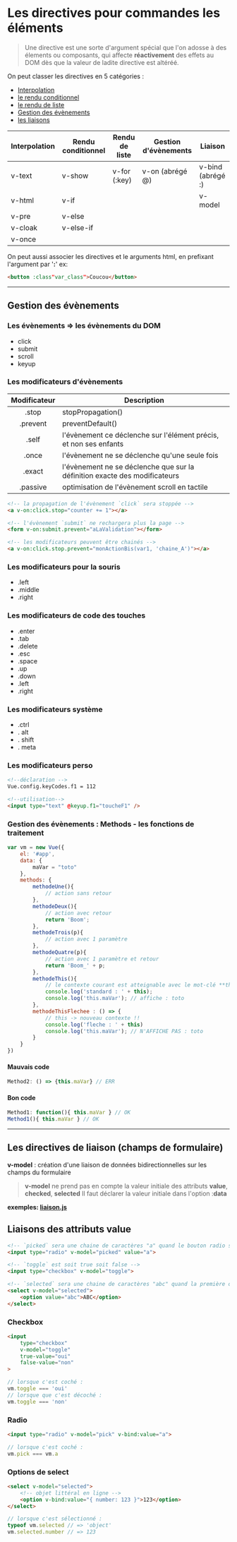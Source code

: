 # Les directives pour commandes les éléments

> Une directive est une sorte d'argument spécial que l'on adosse à des élements ou composants, qui affecte **réactivement** des effets au DOM dès que la valeur de ladite directive est altéréé.

On peut classer les directives en 5 catégories :
* [ Interpolation ](./exemples/interpolation.html)
* [le rendu conditionnel](./exemples/rendu_conditionnel.html)
* [le rendu de liste](./exemples/rendu_liste.html)
* [Gestion des évènements](gestion-des-évènements)
* [les liaisons](#les-directives-de-liaison-(champs-de-formulaire))

| Interpolation | Rendu conditionnel | Rendu de liste | Gestion d'évènements | Liaison           |
| -             | -                  | -              | -                    | -                 |
| v-text        | v-show             | v-for (:key)   | v-on (abrégé @)      | v-bind (abrégé :) |
| v-html        | v-if               |                |                      | v-model           |
| v-pre         | v-else             |                |                      |                   |
| v-cloak       | v-else-if          |                |                      |                   |
| v-once        |                    |                |                      |                   |

On peut aussi associer les directives et le arguments html, en prefixant l'argument par '**:**' ex:
```html
<button :class"var_class">Coucou</button>
```

-------------------------------------------------------------------------------------------------------------
Gestion des évènements
-------------------------------------------------------------------------------------------------------------

### Les évènements => les évènements du DOM
* click
* submit
* scroll
* keyup

### Les modificateurs d'évènements

| Modificateur | Description                                                                |
| :----------: | -------------------------------------------------------------------------- |
| .stop         | stopPropagation()                                                          |
| .prevent      | preventDefault()                                                           |
| .self         | l'évènement ce déclenche sur l'élément précis, et non ses enfants          |
| .once         | l'évènement ne se déclenche qu'une seule fois                              |
| .exact        | l'évènement ne se déclenche que sur la définition exacte des modificateurs |
| .passive      | optimisation de l'évènement scroll en tactile                              |

```html
<!-- la propagation de l'évènement `click` sera stoppée -->
<a v-on:click.stop="counter += 1"></a>

<!-- l'évènement `submit` ne rechargera plus la page -->
<form v-on:submit.prevent="aLaValidation"></form>

<!-- les modificateurs peuvent être chainés -->
<a v-on:click.stop.prevent="monActionBis(var1, 'chaine_A')"></a>
```

### Les modificateurs pour la souris

* .left
* .middle
* .right

### Les modificateurs de code des touches

* .enter
* .tab
* .delete
* .esc
* .space
* .up
* .down
* .left
* .right

### Les modificateurs système

* .ctrl
* . alt
* . shift
* . meta

###  Les modificateurs perso
```html
<!--déclaration -->
Vue.config.keyCodes.f1 = 112

<!--utilisation-->
<input type="text" @keyup.f1="toucheF1" />
```

### Gestion des évènements : Methods - les fonctions de traitement
```js
var vm = new Vue({
	el: '#app',
	data: {
		maVar = "toto"
	},
	methods: {
		methodeUne(){
			// action sans retour
		},
		methodeDeux(){
			// action avec retour
			return 'Boom';
		},
		methodeTrois(p){
			// action avec 1 paramètre
		},
		methodeQuatre(p){
			// action avec 1 paramètre et retour
			return 'Boom_' + p;
		},
		methodeThis(){
			// le contexte courant est atteignable avec le mot-clé **this**
			console.log('standard : ' + this);
			console.log('this.maVar'); // affiche : toto
		},
		methodeThisFlechee : () => {
			// this -> nouveau contexte !!
			console.log('fleche : ' + this)
			console.log('this.maVar'); // N'AFFICHE PAS : toto
		}
	}
})
```
#### Mauvais code
```js
Method2: () => {this.maVar} // ERR
```
#### Bon code
```js
Method1: function(){ this.maVar } // OK
Method1(){ this.maVar } // OK
```

-------------------------------------------------------------------------------------------------------------
 Les directives de liaison (champs de formulaire)
-------------------------------------------------------------------------------------------------------------

**v-model** : création d'une liaison de données bidirectionnelles sur les champs du formulaire
> **v-model** ne prend pas en compte la valeur initiale des attributs **value**, **checked**, **selected**
> Il faut déclarer la valeur initiale dans l'option :**data**

**exemples: [liaison.js](./exemples/liaisons.html)**

## Liaisons des attributs value
```html
<!-- `picked` sera une chaine de caractères "a" quand le bouton radio sera sélectionné -->
<input type="radio" v-model="picked" value="a">

<!-- `toggle` est soit true soit false -->
<input type="checkbox" v-model="toggle">

<!-- `selected` sera une chaine de caractères "abc" quand la première option sera sélectionnée -->
<select v-model="selected">
	<option value="abc">ABC</option>
</select>
```

### Checkbox
```html
<input
	type="checkbox"
	v-model="toggle"
	true-value="oui"
	false-value="non"
>
```
```js
// lorsque c'est coché :
vm.toggle === 'oui'
// lorsque que c'est décoché :
vm.toggle === 'non'
```

### Radio
```html
<input type="radio" v-model="pick" v-bind:value="a">
```
```js
// lorsque c'est coché :
vm.pick === vm.a
```

### Options de select
```html
<select v-model="selected">
	<!-- objet littéral en ligne -->
	<option v-bind:value="{ number: 123 }">123</option>
</select>
```
```js
// lorsque c'est sélectionné :
typeof vm.selected // => 'object'
vm.selected.number // => 123
```
